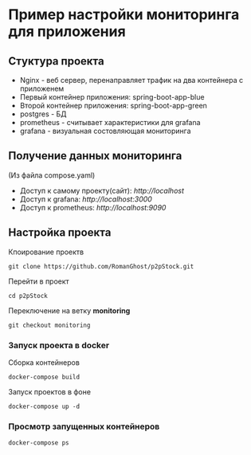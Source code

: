 # Пример настройки мониторинга для приложения

## Стуктура проекта
- Nginx - веб сервер, перенаправляет трафик на два контейнера с приложенем
- Первый контейнер приложения: spring-boot-app-blue
- Второй контейнер приложения: spring-boot-app-green
- postgres - БД
- prometheus - считывает характеристики для grafana
- grafana - визуальная состовляющая мониторинга

## Получение данных мониторинга
(Из файла compose.yaml)
- Доступ к самому проекту(сайт): _http://localhost_
- Доступ к grafana: _http://localhost:3000_
- Доступ к prometheus: _http://localhost:9090_

## Настройка проекта
Кпоирование проектв
``` shell
git clone https://github.com/RomanGhost/p2pStock.git
```
Перейти в проект 
``` shell
cd p2pStock
```
Переключение на ветку **monitoring**
``` shell
git checkout monitoring
```

### Запуск проекта в **docker**
Сборка контейнеров 
``` shell
docker-compose build
```
Запуск проектов в фоне
``` shell
docker-compose up -d
```
### Просмотр запущенных контейнеров
``` shell
docker-compose ps
```
